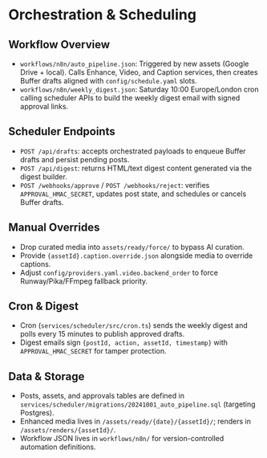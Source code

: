 # Orchestration & Scheduling

## Workflow Overview
- `workflows/n8n/auto_pipeline.json`: Triggered by new assets (Google Drive + local). Calls Enhance, Video, and Caption services, then creates Buffer drafts aligned with `config/schedule.yaml` slots.
- `workflows/n8n/weekly_digest.json`: Saturday 10:00 Europe/London cron calling scheduler APIs to build the weekly digest email with signed approval links.

## Scheduler Endpoints
- `POST /api/drafts`: accepts orchestrated payloads to enqueue Buffer drafts and persist pending posts.
- `POST /api/digest`: returns HTML/text digest content generated via the digest builder.
- `POST /webhooks/approve` / `POST /webhooks/reject`: verifies `APPROVAL_HMAC_SECRET`, updates post state, and schedules or cancels Buffer drafts.

## Manual Overrides
- Drop curated media into `assets/ready/force/` to bypass AI curation.
- Provide `{assetId}.caption.override.json` alongside media to override captions.
- Adjust `config/providers.yaml.video.backend_order` to force Runway/Pika/FFmpeg fallback priority.

## Cron & Digest
- Cron (`services/scheduler/src/cron.ts`) sends the weekly digest and polls every 15 minutes to publish approved drafts.
- Digest emails sign `{postId, action, assetId, timestamp}` with `APPROVAL_HMAC_SECRET` for tamper protection.

## Data & Storage
- Posts, assets, and approvals tables are defined in `services/scheduler/migrations/20241001_auto_pipeline.sql` (targeting Postgres).
- Enhanced media lives in `/assets/ready/{date}/{assetId}/`; renders in `/assets/renders/{assetId}/`.
- Workflow JSON lives in `workflows/n8n/` for version-controlled automation definitions.
